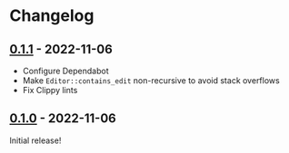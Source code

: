 # Changelog

<!-- https://keepachangelog.com/en/1.0.0/ -->

## [0.1.1] - 2022-11-06

- Configure Dependabot
- Make `Editor::contains_edit` non-recursive to avoid stack overflows
- Fix Clippy lints

## [0.1.0] - 2022-11-06

Initial release!

[0.1.0]: https://github.com/langston-barrett/tree-sitter-edit/releases/tag/v0.1.0
[0.1.1]: https://github.com/langston-barrett/tree-sitter-edit/releases/tag/v0.1.1
